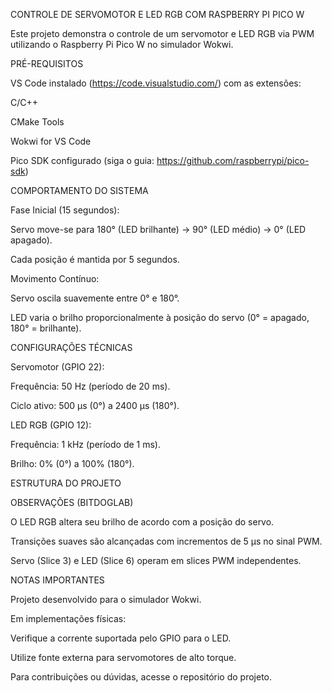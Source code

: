 CONTROLE DE SERVOMOTOR E LED RGB COM RASPBERRY PI PICO W

Este projeto demonstra o controle de um servomotor e LED RGB via PWM utilizando o Raspberry Pi Pico W no simulador Wokwi.

PRÉ-REQUISITOS

VS Code instalado (https://code.visualstudio.com/) com as extensões:

C/C++

CMake Tools

Wokwi for VS Code

Pico SDK configurado (siga o guia: https://github.com/raspberrypi/pico-sdk)



COMPORTAMENTO DO SISTEMA

Fase Inicial (15 segundos):

Servo move-se para 180° (LED brilhante) → 90° (LED médio) → 0° (LED apagado).

Cada posição é mantida por 5 segundos.

Movimento Contínuo:

Servo oscila suavemente entre 0° e 180°.

LED varia o brilho proporcionalmente à posição do servo (0° = apagado, 180° = brilhante).

CONFIGURAÇÕES TÉCNICAS

Servomotor (GPIO 22):

Frequência: 50 Hz (período de 20 ms).

Ciclo ativo: 500 µs (0°) a 2400 µs (180°).

LED RGB (GPIO 12):

Frequência: 1 kHz (período de 1 ms).

Brilho: 0% (0°) a 100% (180°).

ESTRUTURA DO PROJETO


OBSERVAÇÕES (BITDOGLAB)

O LED RGB altera seu brilho de acordo com a posição do servo.

Transições suaves são alcançadas com incrementos de 5 µs no sinal PWM.

Servo (Slice 3) e LED (Slice 6) operam em slices PWM independentes.



NOTAS IMPORTANTES

Projeto desenvolvido para o simulador Wokwi.

Em implementações físicas:

Verifique a corrente suportada pelo GPIO para o LED.

Utilize fonte externa para servomotores de alto torque.

Para contribuições ou dúvidas, acesse o repositório do projeto.

